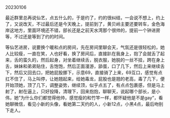 20230106

最近群里总再说仙艺，点五什么的，于是约了，约的很纠结，一会说不想上，约上了，又说改天，不过最后还是今天晚上，提前到了，黄贝岭主要还要转车，金色海岸这地方，里面环境还不错，部长还是之前天水湾那个很帅的，提前一个钟进房等，不过还是等到了约的时间。

等仙艺进房，说要换个暖和点的房间，先在房间里聊会天，气氛还是很轻松的，她人比较瘦，一直在笑，人也好看，换了房间后，直接趴在我身上，抱了会就舌了起来，舌的蛮久的，然后起身，对坐着继续舌，脱衣服，她脱的一丝不挂，跨在身上舌，妹妹和弟弟贴住，舌饱饱，然后正面漫游，舔蛋，口了几下，然后上来继续舌下，然后又回去口，把她屁股挪下，示意69，直接骑了上来，69互口，感觉有点扛不住了，马上叫停，让她翘起来，给她毒龙，屁股也是翘的老高，毒了几下，便开始顶她，顶了几下，调整姿势，继续顶，似乎点五了，有点点包裹感，但是马上射了，射在逼上，只好投降，清理下，回来抱抱，聊聊天，说起哪个部长，是小伟，她”为什么你们都觉得他帅，感觉瘦的和竹竿一样，都怀疑他是不是gay“，看她聊微信，看见小新的头像，看她第二天约的人，小新12点，小黑4点，最后吻别下走人。